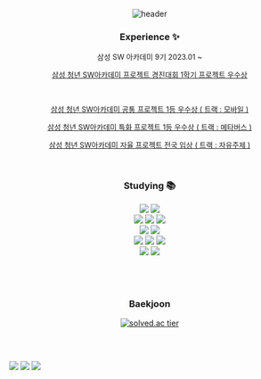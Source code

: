 <div align="center"> 

![header](https://capsule-render.vercel.app/api?type=waving&color=0:FF7F00,15:FFB437,40:F7E600,85:BFFF00,100:81C147&height=200&section=header&text=🌞%20Hi%20there!&fontSize=50&fontColor=ffffff&animation=twinkling)

### **Experience** ✨

<p style="font-size: 13px">삼성 SW 아카데미 9기 2023.01 ~ </p>
<!-- <a https://github.com/sun1h/MovieProject<p style="font-size: 13px">삼성 청년 SW아카데미 프로젝트 경진대회 1학기 프로젝트 우수상 2023.05.17 - 2023.05.25 </p> -->
<!-- <a href="https://github.com/sun1h/MovieProject"style="font-size: 13px" >삼성 청년 SW아카데미 프로젝트 경진대회 1학기 프로젝트 우수상</a> -->
<a href="https://github.com/sun1h/MovieProject"><p style="font-size: 13px" >삼성 청년 SW아카데미 프로젝트 경진대회 1학기 프로젝트 우수상 </p></a>
<!-- <a href="https://github.com/sun1h/MovieProject"style="font-size: 13px" >📌 </a> 
<p style="font-size: 13px" >삼성 청년 SW아카데미 프로젝트 경진대회 1학기 프로젝트 우수상 </p> -->
<br>
<!-- <a href="https://github.com/sun1h/MovieProject"style="font-size: 13px" >📌 </a> <p style="font-size: 13px" >삼성 청년 SW아카데미 공통 프로젝트 1등 우수상 ( 트랙 : 모바일 ) </p> -->
<a href="https://github.com/sun1h/i-likloud"><p style="font-size: 13px" >삼성 청년 SW아카데미 공통 프로젝트 1등 우수상 ( 트랙 : 모바일 ) </p></a>
<a href="https://github.com/sun1h/Have-It"><p style="font-size: 13px" >삼성 청년 SW아카데미 특화 프로젝트 1등 우수상 ( 트랙 : 메타버스 ) </p></a>
<a href="https://github.com/sun1h/SSTUDE"><p style="font-size: 13px" >삼성 청년 SW아카데미 자율 프로젝트 전국 입상 ( 트랙 : 자유주제 ) </p></a>


  <br>
  
  
### **Studying** 📚

<img src="https://img.shields.io/badge/Python-3776AB?style=flat&logo=Python&logoColor=white">
<img src="https://img.shields.io/badge/Java-007396?style=flat&logo=OpenJDK&logoColor=white"><br>
  
<img src="https://img.shields.io/badge/HTML-E34F26?style=flat&logo=HTML5&logoColor=white">
<img src="https://img.shields.io/badge/CSS-1572B6?style=flat&logo=CSS3&logoColor=white">
<img src="https://img.shields.io/badge/Bootstrap-7952B3?style=flat&logo=Bootstrap&logoColor=white"><br>
  
<img src="https://img.shields.io/badge/Django-092E20?style=flat&logo=Django&logoColor=white">
<img src="https://img.shields.io/badge/Spring-6DB33F?style=flat&logo=Spring&logoColor=white"><br>
  
<img src="https://img.shields.io/badge/React-61DAFB?style=flat&logo=React&logoColor=white">
<img src="https://img.shields.io/badge/JavaScript-F7DF1E?style=flat&logo=JavaScript&logoColor=white">
<img src="https://img.shields.io/badge/Vue.js-4FC08D?style=flat&logo=Vue.js&logoColor=white"><br>
  
<img src="https://img.shields.io/badge/SQlite-003B57?style=flat&logo=SQlite&logoColor=white">
<img src="https://img.shields.io/badge/MySQL-4479A1?style=flat&logo=MySQL&logoColor=white"><br>

  <br>
<!-- 
### **GitHub Stats** 📊-->
<!-- 
![GitHub stats](https://github-readme-stats.vercel.app/api?username=sun1h&show_icons=true)-->

<br>

<!-- [![Top Langs](https://github-readme-stats.vercel.app/api/top-langs/?username=sun1h&layout=compact)](https://github.com/sun1h/github-readme-stats) -->

<br>
 


### **Baekjoon**

[![solved.ac tier](http://mazassumnida.wtf/api/generate_badge?boj=sh9_3)](https://solved.ac/sh9_3)
<!-- [![solved.ac problem solving](http://mazandi.herokuapp.com/api?handle=sh9_3&theme=cold)](https://solved.ac/sh9_3) -->

<h2></h2>

</div><br>

<a href="https://hits.seeyoufarm.com"><img src="https://hits.seeyoufarm.com/api/count/incr/badge.svg?url=https%3A%2F%2Fgithub.com%2Fsun1h&count_bg=%23000000&title_bg=%23000000&icon=github.svg&icon_color=%23FFFFFF&title=Github&edge_flat=false"/></a>
<a href="mailto:hwchoi3355@gmail.com"><img src="https://img.shields.io/badge/Gmail-EA4335?style=flat&logo=Gmail&logoColor=white&link=mailto:hwchoi3355@gmail.com"></a>
<a href="https://velog.io/@sh93"><img src="https://img.shields.io/badge/Velog-20C997?style=flat&logo=Velog&logoColor=white"></a>



